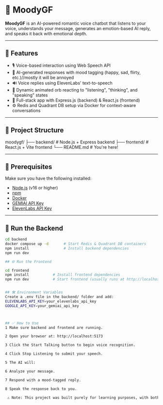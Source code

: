 # 💖 MoodyGF

**MoodyGF** is an AI-powered romantic voice chatbot that listens to your voice, understands your message, generates an emotion-based AI reply, and speaks it back with emotional depth.

---

## 🚀 Features

- 🎙️ Voice-based interaction using Web Speech API
- 🧠 AI-generated responses with mood tagging (happy, sad, flirty, etc.)//mostly it will be annoyed
- 🔊 Voice replies using ElevenLabs' text-to-speech
- 🌈 Dynamic animated orb reacting to "listening", "thinking", and "speaking" states
- 🧩 Full-stack app with Express.js (backend) & React.js (frontend)
- ⚙️ Redis and Quadrant DB setup via Docker for context-aware conversations

---

## 📂 Project Structure

moodygf/
├── backend/ # Node.js + Express backend
├── frontend/ # React.js + Vite frontend
└── README.md # You're here!

---

## 🧪 Prerequisites

Make sure you have the following installed:

- [Node.js](https://nodejs.org/) (v16 or higher)
- [npm](https://www.npmjs.com/)
- [Docker](https://www.docker.com/)
- [GEMIAI API Key](https://platform.openai.com/account/api-keys)
- [ElevenLabs API Key](https://www.elevenlabs.io/)

---

## 🐳 Run the Backend

```bash
cd backend
docker compose up -d       # Start Redis & Quadrant DB containers
npm install                # Install backend dependencies
npm run dev

## 🌐 Run the Frontend

cd frontend
npm install           # Install frontend dependencies
npm run dev           # Start frontend (usually runs at http://localhost:5173)


## 🛠️ Environment Variables
Create a .env file in the backend/ folder and add:
ELEVENLABS_API_KEY=your_elevenlabs_api_key
GOOGLE_API_KEY=your_gemiai_api_key



## ✅ How to Use
1 Make sure backend and frontend are running.

2 Open your browser at: http://localhost:5173

3 Click the Start Talking button to begin voice recognition.

4 Click Stop Listening to submit your speech.

5 The AI will:

6 Analyze your message.

7 Respond with a mood-tagged reply.

8 Speak the response back to you.

 ⚠️ Note: This project was built purely for learning purposes, with both the backend and frontend implemented in single files (index.js and App.jsx) for simplicity and experimentation.

```
